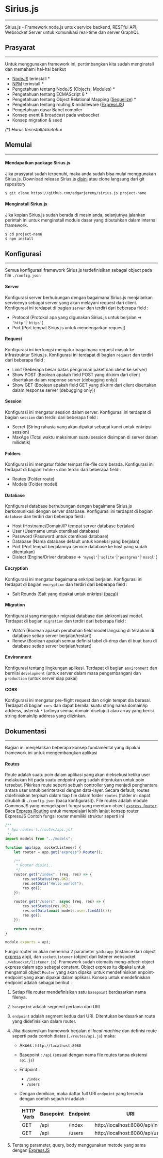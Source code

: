 # Sirius.js
***
Sirius.js - Framework node.js untuk service backend, RESTful API, Websocket Server untuk komunikasi real-time dan server GraphQL

## Prasyarat
***
Untuk menggunakan framework ini, pertimbangkan kita sudah menginstall dan memahami hal-hal berikut
- [NodeJS](https://nodejs.org/en/) terinstall *
- [NPM](https://nodejs.org/en/) terinstall *
- Pengetahuan tentang NodeJS (Objects, Modules) *
- Pengetahuan tentang ECMAScript 6 *
- Pengetahuan tentang Object Relational Mapping ([Sequelize](http://docs.sequelizejs.com/)) *
- Pengetahuan tentang routing & middleware ([ExpressJS](https://expressjs.com/))
- Pengetahuan dasar Babel compiler
- Konsep event & broadcast pada websocket
- Konsep migration & seed

_(*) Harus terinstall/diketahui_

## Memulai
***
#### Mendapatkan package Sirius.js
Jika prasyarat sudah terpenuhi, maka anda sudah bisa mulai menggunakan Sirius.js.
Download release Sirius.js [disini](https://github.com/EdgarJeremy/sirius.js/releases) atau clone langsung dari git repository

```bash
$ git clone https://github.com/edgarjeremy/sirius.js project-name
```
#### Menginstall Sirius.js
Jika kopian Sirius.js sudah berada di mesin anda, selanjutnya jalankan perintah ini untuk menginstall module dasar yang dibutuhkan dalam internal framework.

```bash
$ cd project-name
$ npm install 
```

## Konfigurasi
***
Semua konfigurasi framework Sirius.js terdefinisikan sebagai object pada file `./config.json`
#### Server
Konfigurasi server berhubungan dengan bagaimana Sirius.js menjalankan servicenya sebagai server yang akan melayani request dari client. Konfigurasi ini terdapat di bagian `server` dan terdiri dari beberapa field :
- Protocol (Protokol apa yang digunakan Sirius.js untuk berjalan => `'http'`|`'https'`)
- Port (Port tempat Sirius.js untuk mendengarkan request)

#### Request
Konfigurasi ini berfungsi mengatur bagaimana request masuk ke infrastruktur Sirius.js. Konfigurasi ini terdapat di bagian `request` dan terdiri dari beberapa field :
- Limit (Seberapa besar batas pengiriman paket dari client ke server)
- Show POST (Boolean apakah field POST yang dikirim dari client disertakan dalam response server (debugging only))
- Show GET (Boolean apakah field GET yang dikirim dari client disertakan dalam response server (debugging only))

#### Session
Konfigurasi ini mengatur session dalam server. Konfigurasi ini terdapat di bagian `session` dan terdiri dari beberapa field :
- Secret (String rahasia yang akan dipakai sebagai kunci untuk enkripsi session)
- MaxAge (Total waktu maksimum suatu session disimpan di server dalam milidetik)

#### Folders
Konfigurasi ini mengatur folder tempat file-file core berada. Konfigurasi ini terdapat di bagian `folders` dan terdiri dari beberapa field :
- Routes (Folder route)
- Models (Folder model)

#### Database
Konfigurasi database berhubungan dengan bagaimana Sirius.js berkomunikasi dengan server database. Konfigurasi ini terdapat di bagian `database` dan terdiri dari beberapa field :
- Host (Hostname/Domain/IP tempat server database berjalan)
- User (Username untuk otentikasi database)
- Password (Password untuk otentikasi database)
- Database (Nama database default untuk koneksi yang berjalan)
- Port (Port tempat berjalannya service database ke host yang sudah ditentukan)
- Dialect (Engine/Driver database => `'mysql'`|`'sqlite'`|`'postgres'`|`'mssql'`)

#### Encryption
Konfigurasi ini mengatur bagaimana enkripsi berjalan. Konfigurasi ini terdapat di bagian `encryption` dan terdiri dari beberapa field :
- Salt Rounds (Salt yang dipakai untuk enkripsi ([baca](https://stackoverflow.com/questions/46693430/what-are-salt-rounds-and-how-are-salts-stored-in-bcrypt?utm_medium=organic&utm_source=google_rich_qa&utm_campaign=google_rich_qa)))

#### Migration
Konfigurasi yang mengatur migrasi database dan sinkronisasi model. Terdapat di bagian `migration` dan terdiri dari beberapa field :
- Watch (Boolean apakah perubahan field model langsung di terapkan di database setiap server berjalan/restart)
- Renew (Boolean apakah semua definisi tabel di-drop dan di buat baru di database setiap server berjalan/restart)

#### Environment
Konfigurasi tentang lingkungan aplikasi. Terdapat di bagian `environment` dan bernilai `development` (untuk server dalam masa pengembangan) dan `production` (untuk server siap pakai)

#### CORS
Konfigurasi ini mengatur pre-flight request dan origin tempat dia berasal. Terdapat di bagian `cors` dan dapat bernilai suatu string nama domain/ip address, asterisk `*` (artinya semua domain disetujui) atau array yang berisi string domain/ip address yang diizinkan.

## Dokumentasi
***
Bagian ini menjelaskan beberapa konsep fundamental yang dipakai framework ini untuk mengembangkan aplikasi

#### Routes
Route adalah suatu poin dalam aplikasi yang akan dieksekusi ketika user melakukan hit pada suatu endpoint yang sudah ditentukan untuk poin tersebut. Pikirkan route seperti sebuah controller yang menjadi penghantara antara user untuk berinteraksi dengan data-layer.
Secara default, routes didefinisikan terpisah dalam tiap file dalam folder `routes` (folder ini dapat dirubah di `./config.json` (baca konfigurasi)).
File routes adalah module CommonJS yang mengeksport fungsi yang mereturn object [`express.Router`](https://expressjs.com/en/api.html#express.router). Baca [Express Routing](https://expressjs.com/en/guide/routing.html) untuk mempelajari lebih lanjut konsep router ExpressJS
Contoh fungsi router memiliki struktur seperti ini
```javascript
/**
 * Api routes (./routes/api.js)
 */
import models from "../models";

function api(app, socketListener) {
    let router = app.get("express").Router();

    /**
     * Router disini..
     */
    router.get("/index", (req, res) => {
        res.setStatus(res.OK);
        res.setData("Hello world!");
        res.go();
    });
    
    router.get("/users", async (req, res) => {
        res.setStatus(res.OK);
        res.setData(await models.user.findAll());
        res.go();
    });
    
    return router;
}

module.exports = api;
```
Fungsi router ini akan menerima 2 parameter yaitu `app` (instance dari object [express](https://expressjs.com/en/api.html#express) app), dan `socketListener` (object dari listener websocket `./websocket/listener.js`).
Framework sudah otomatis meng-_attach_ object express dalam app sebagai constant. Object express itu dipakai untuk mengambil object `Router` yang akan dipakai untuk mendefinisikan enpoint-endpoint yang akan dipakai dalam aplikasi.
Konsep untuk mendefiniskan endpoint adalah sebagai berikut :
1. Setiap file router mendefinisikan satu `basepoint` berdasarkan nama filenya.
2. `basepoint` adalah segment pertama dari URI
3. `endpoint` adalah segment kedua dari URI. Ditentukan berdasarkan route yang didefinisikan dalam router.
4. Jika diasumsikan framework berjalan di _local machine_ dan definisi route seperti pada contoh diatas (`./routes/api.js`) maka:
    - Akses : `http://localhost:8080`
    - Basepoint : `/api` (sesuai dengan nama file routes tanpa ekstensi `api.js`)
    - Endpoint :
        - `/index`
        - `/users`
    - Dengan demikian, maka daftar full URI `endpoint` yang tersedia dengan contoh sejauh ini adalah :

        | HTTP Verb | Basepoint | Endpoint | URI                             |
        |-----------|-----------|----------|---------------------------------|
        | GET       | /api      | /index   | http://localhost:8080/api/index |
        | GET       | /api      | /users   | http://localhost:8080/api/users |
        
5. Tentang parameter, query, body menggunakan metode yang sama dengan [ExpressJS](https://expressjs.com/en/api.html#express)

